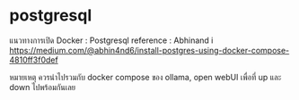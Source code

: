 # postgresql

แนวทางการเปิด Docker : Postgresql
reference : Abhinand i
https://medium.com/@abhin4nd6/install-postgres-using-docker-compose-4810ff3f0def

หมายเหตุ ควรนำไปรวมกับ docker compose ของ ollama, open webUI เพื่อที่ up และ down ไปพร้อมกันเลย
